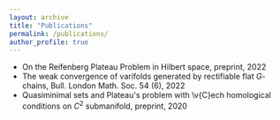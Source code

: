 ```yaml
---
layout: archive
title: "Publications"
permalink: /publications/
author_profile: true
---
```


<!-- list of papers -->

- On the Reifenberg Plateau Problem in Hilbert space, preprint, 2022
- The weak convergence of varifolds generated by rectifiable flat $G$-chains, Bull. London Math. Soc. 54 (6), 2022
- Quasiminimal sets and Plateau's problem with \v{C}ech homological conditions on $C^2$ submanifold, preprint, 2020
